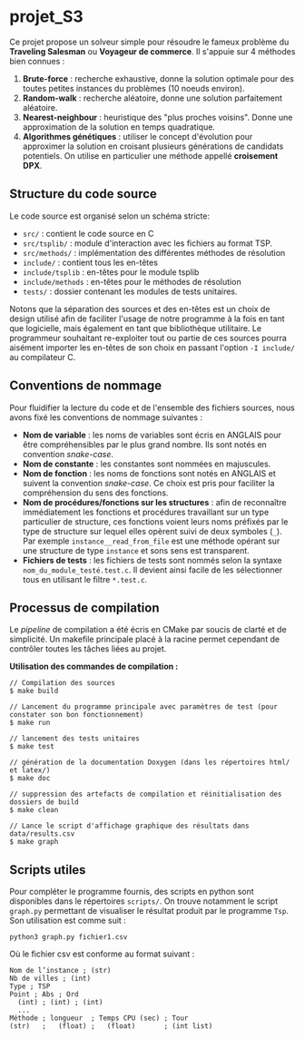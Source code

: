 # projet_S3

Ce projet propose un solveur simple pour résoudre le fameux problème du **Traveling Salesman** ou **Voyageur de commerce**. Il s'appuie sur 4 méthodes bien connues :

1. **Brute-force** : recherche exhaustive, donne la solution optimale pour des toutes petites instances du problèmes (10 noeuds environ).
2. **Random-walk** : recherche aléatoire, donne une solution parfaitement aléatoire.
3. **Nearest-neighbour** : heuristique des "plus proches voisins". Donne une approximation de la solution en temps quadratique.
4. **Algorithmes génétiques** : utiliser le concept d'évolution pour approximer la solution en croisant plusieurs générations de candidats potentiels. On utilise en particulier une méthode appellé **croisement DPX**.

## Structure du code source

Le code source est organisé selon un schéma stricte:
+ `src/` : contient le code source en C
+ `src/tsplib/` : module d'interaction avec les fichiers au format TSP.
+ `src/methods/` : implémentation des différentes méthodes de résolution
+ `include/` : contient tous les en-têtes
+ `include/tsplib` : en-têtes pour le module tsplib
+ `include/methods` : en-têtes pour le méthodes de résolution
+ `tests/` : dossier contenant les modules de tests unitaires.

Notons que la séparation des sources et des en-têtes est un choix de design utilisé afin de faciliter l'usage de notre programme à la fois en tant que logicielle, mais également en tant que bibliothèque utilitaire. Le programmeur souhaitant re-exploiter tout ou partie de ces sources pourra aisément importer les en-têtes de son choix en passant l'option `-I include/` au compilateur C.

## Conventions de nommage

Pour fluidifier la lecture du code et de l'ensemble des fichiers sources, nous avons fixé les conventions de nommage suivantes :

+ **Nom de variable** : les noms de variables sont écris en ANGLAIS pour être compréhensibles par le plus grand nombre. Ils sont notés en convention *snake-case*.
+ **Nom de constante** : les constantes sont nommées en majuscules.
+ **Nom de fonction** : les noms de fonctions sont notés en ANGLAIS et suivent la convention *snake-case*. Ce choix est pris pour faciliter la compréhension du sens des fonctions. 
+ **Nom de procédures/fonctions sur les structures** : afin de reconnaître immédiatement les fonctions et procédures travaillant sur un type particulier de structure, ces fonctions voient leurs noms préfixés par le type de structure sur lequel elles opèrent suivi de deux symboles (`_`). Par exemple `instance__read_from_file` est une méthode opérant sur une structure de type `instance` et sons sens est transparent.
+ **Fichiers de tests** : les fichiers de tests sont nommés selon la syntaxe `nom_du_module_testé.test.c`. Il devient ainsi facile de les sélectionner tous en utilisant le filtre `*.test.c`.

## Processus de compilation

Le *pipeline* de compilation a été écris en CMake par soucis de clarté et de simplicité. Un makefile principale placé à la racine permet cependant de contrôler toutes les tâches liées au projet.

**Utilisation des commandes de compilation :**

```
// Compilation des sources
$ make build

// Lancement du programme principale avec paramètres de test (pour constater son bon fonctionnement)
$ make run

// lancement des tests unitaires
$ make test

// génération de la documentation Doxygen (dans les répertoires html/ et latex/)
$ make doc

// suppression des artefacts de compilation et réinitialisation des dossiers de build
$ make clean

// Lance le script d'affichage graphique des résultats dans data/results.csv
$ make graph
```

## Scripts utiles

Pour compléter le programme fournis, des scripts en python sont disponibles dans le répertoires `scripts/`. On trouve notamment le script `graph.py` permettant de visualiser le résultat produit par le programme `Tsp`. Son utilisation est comme suit :

```
python3 graph.py fichier1.csv
```

Où le fichier csv est conforme au format suivant :

```csv
Nom de l’instance ; (str)
Nb de villes ; (int)
Type ; TSP
Point ; Abs ; Ord
  (int) ; (int) ; (int)
  ...
Méthode ; longueur  ; Temps CPU (sec) ; Tour
(str)   ;   (float) ;   (float)       ; (int list)
```